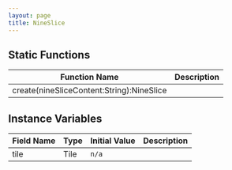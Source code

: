 ```yaml
---
layout: page
title: NineSlice
---
```


## Static Functions

| Function Name | Description |
| --------------- | ------------- |
| create(nineSliceContent:String):NineSlice |  |


## Instance Variables

| Field Name | Type | Initial Value | Description |
| ------------ | ------ | --------------- | ------------- |
| tile | Tile | `n/a` |  |


